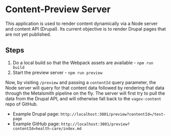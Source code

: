 # Content-Preview Server

This application is used to render content dynamically via a Node server and content API (Drupal). Its current objective is to render Drupal pages that are not yet published.

## Steps

1. Do a local build so that the Webpack assets are available - `npm run build`
2. Start the preview server - `npm run preview`

Now, by visiting `/preview` and passing a `contentId` query parameter, the Node server will query for that content data followed by rendering that data through the Metalsmith pipeline on the fly. The server will first try to pull the data from the Drupal API, and will otherwise fall back to the `vagov-content` repo of GitHub.

- Example Drupal page: `http://localhost:3001/preview?contentId=/test-page`
- Example GitHub page: `http://localhost:3001/preview?contentId=health-care/index.md`
